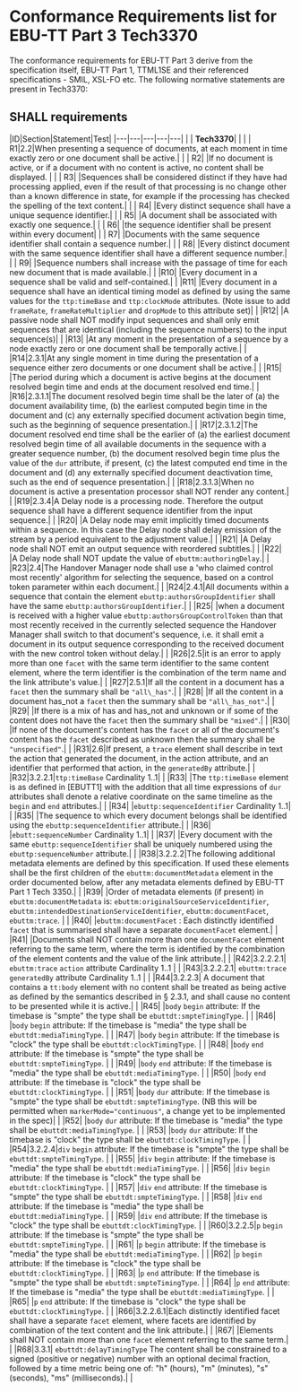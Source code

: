 # Conformance Requirements list for EBU-TT Part 3 Tech3370

The conformance requirements for EBU-TT Part 3 derive from the specification itself, EBU-TT Part 1, TTML1SE and their referenced specifications - SMIL, XSL-FO etc. The following normative statements are present in Tech3370:

## SHALL requirements

|ID|Section|Statement|Test|
|---|---|---|---|---|
| | **Tech3370**| | |
| R1|2.2|When presenting a sequence of documents, at each moment in time exactly zero or one document shall be active.| |
| R2| |If no document is active, or if a document with no content is active, no content shall be displayed. | |
| R3| |Sequences shall be considered distinct if they have had processing applied, even if the result of that processing is no change other than a known difference in state, for example if the processing has checked the spelling of the text content.| |
| R4| |Every distinct sequence shall have a unique sequence identifier.| |
| R5| |A document shall be associated with exactly one sequence.| |
| R6| |the sequence identifier shall be present within every document| |
| R7| |Documents with the same sequence identifier shall contain a sequence number.| |
| R8| |Every distinct document with the same sequence identifier shall have a different sequence number.| |
| R9| |Sequence numbers shall increase with the passage of time for each new document that is made available.| |
|R10| |Every document in a sequence shall be valid and self-contained.| |
|R11| |Every document in a sequence shall have an identical timing model as defined by using the same values for the `ttp:timeBase` and `ttp:clockMode` attributes. (Note issue to add `frameRate`, `frameRateMultiplier` and `dropMode` to this attribute set)| |
|R12| |A passive node shall NOT modify input sequences and shall only emit sequences that are identical (including the sequence numbers) to the input sequence(s)| |
|R13| |At any moment in the presentation of a sequence by a node exactly zero or one document shall be temporally active.| |
|R14|2.3.1|At any single moment in time during the presentation of a sequence either zero documents or one document shall be active.| |
|R15| |The period during which a document is active begins at the document resolved begin time and ends at the document resolved end time.| |
|R16|2.3.1.1|The document resolved begin time shall be the later of (a) the document availability time, (b) the earliest computed begin time in the document and (c) any externally specified document activation begin time, such as the beginning of sequence presentation.| |
|R17|2.3.1.2|The document resolved end time shall be the earlier of (a) the earliest document resolved begin time of all available documents in the sequence with a greater sequence number, (b) the document resolved begin time plus the value of the `dur` attribute, if present, (c) the latest computed end time in the document and (d) any externally specified document deactivation time, such as the end of sequence presentation.| |
|R18|2.3.1.3|When no document is active a presentation processor shall NOT render any content.| |
|R19|2.3.4|A Delay node is a processing node. Therefore the output sequence shall have a different sequence identifier from the input sequence.| |
|R20| |A Delay node may emit implicitly timed documents within a sequence. In this case the Delay node shall delay emission of the stream by a period equivalent to the adjustment value.| |
|R21| |A Delay node shall NOT emit an output sequence with reordered subtitles.| |
|R22| |A Delay node shall NOT update the value of `ebuttm:authoringDelay`.| |
|R23|2.4|The Handover Manager node shall use a 'who claimed control most recently' algorithm for selecting the sequence, based on a control token parameter within each document.| |
|R24|2.4.1|All documents within a sequence that contain the element `ebuttp:authorsGroupIdentifier` shall have the same `ebuttp:authorsGroupIdentifier`.| |
|R25| |when a document is received with a higher value `ebuttp:authorsGroupControlToken` than that most recently received in the currently selected sequence the Handover Manager shall switch to that document's sequence, i.e. it shall emit a document in its output sequence corresponding to the received document with the new control token without delay.| |
|R26|2.5|it is an error to apply more than one `facet` with the same term identifier to the same content element, where the term identifier is the combination of the term name and the link attribute's value.| |
|R27|2.5.1|If all the content in a document has a `facet` then the summary shall be `"all\_has"`.| |
|R28| |If all the content in a document has\_not a `facet` then the summary shall be `"all\_has_not"`.| |
|R29| |If there is a mix of has and has\_not and unknown or if some of the content does not have the `facet` then the summary shall be `"mixed"`.| |
|R30| |If none of the document's content has the `facet` or all of the document's content has the `facet` described as unknown then the summary shall be `"unspecified"`.| |
|R31|2.6|If present, a `trace` element shall describe in text the action that generated the document, in the action attribute, and an identifier that performed that action, in the `generatedBy` attribute.| |
|R32|3.2.2.1|`ttp:timeBase` Cardinality 1..1| |
|R33| |The `ttp:timeBase` element is as defined in [EBUTT1] with the addition that all time expressions of `dur` attributes shall denote a relative coordinate on the same timeline as the `begin` and `end` attributes.| |
|R34| |`ebuttp:sequenceIdentifier` Cardinality 1..1| |
|R35| |The sequence to which every document belongs shall be identified using the `ebuttp:sequenceIdentifier` attribute.| |
|R36| |`ebutt:sequenceNumber` Cardinality 1..1| |
|R37| |Every document with the same `ebuttp:sequenceIdentifier` shall be uniquely numbered using the `ebuttp:sequenceNumber` attribute.| |
|R38|3.2.2.2|The following additional metadata elements are defined by this specification. If used these elements shall be the first children of the `ebuttm:documentMetadata` element in the order documented below, after any metadata elements defined by EBU-TT Part 1 Tech 3350.| |
|R39| |Order of metadata elements (if present) in `ebuttm:documentMetadata` is: `ebuttm:originalSourceServiceIdentifier`, `ebuttm:intendedDestinationServiceIdentifier`, `ebuttm:documentFacet`, `ebuttm:trace`. | |
|R40| |`ebuttm:documentFacet` : Each distinctly identified `facet` that is summarised shall have a separate `documentFacet` element.| |
|R41| |Documents shall NOT contain more than one `documentFacet` element referring to the same term, where the term is identified by the combination of the element contents and the value of the link attribute.| |
|R42|3.2.2.2.1| `ebuttm:trace` `action` attribute Cardinality 1..1 | |
|R43|3.2.2.2.1| `ebuttm:trace` `generatedBy` attribute Cardinality 1..1 | |
|R44|3.2.2.3| A document that contains a `tt:body` element with no content shall be treated as being active as defined by the semantics described in § 2.3.1, and shall cause no content to be presented while it is active.| |
|R45| |`body` `begin` attribute: If the timebase is "smpte" the type shall be `ebuttdt:smpteTimingType`. | |
|R46| |`body` `begin` attribute: If the timebase is "media" the type shall be `ebuttdt:mediaTimingType`. | |
|R47| |`body` `begin` attribute: If the timebase is "clock" the type shall be `ebuttdt:clockTimingType`. | |
|R48| |`body` `end` attribute: If the timebase is "smpte" the type shall be `ebuttdt:smpteTimingType`. | |
|R49| |`body` `end` attribute: If the timebase is "media" the type shall be `ebuttdt:mediaTimingType`. | |
|R50| |`body` `end` attribute: If the timebase is "clock" the type shall be `ebuttdt:clockTimingType`. | |
|R51| |`body` `dur` attribute: If the timebase is "smpte" the type shall be `ebuttdt:smpteTimingType`. (NB this will be permitted when `markerMode="continuous"`, a change yet to be implemented in the spec)| |
|R52| |`body` `dur` attribute: If the timebase is "media" the type shall be `ebuttdt:mediaTimingType`. | |
|R53| |`body` `dur` attribute: If the timebase is "clock" the type shall be `ebuttdt:clockTimingType`. | |
|R54|3.2.2.4|`div` `begin` attribute: If the timebase is "smpte" the type shall be `ebuttdt:smpteTimingType`. | |
|R55| |`div` `begin` attribute: If the timebase is "media" the type shall be `ebuttdt:mediaTimingType`. | |
|R56| |`div` `begin` attribute: If the timebase is "clock" the type shall be `ebuttdt:clockTimingType`. | |
|R57| |`div` `end` attribute: If the timebase is "smpte" the type shall be `ebuttdt:smpteTimingType`. | |
|R58| |`div` `end` attribute: If the timebase is "media" the type shall be `ebuttdt:mediaTimingType`. | |
|R59| |`div` `end` attribute: If the timebase is "clock" the type shall be `ebuttdt:clockTimingType`. | |
|R60|3.2.2.5|`p` `begin` attribute: If the timebase is "smpte" the type shall be `ebuttdt:smpteTimingType`. | |
|R61| |`p` `begin` attribute: If the timebase is "media" the type shall be `ebuttdt:mediaTimingType`. | |
|R62| |`p` `begin` attribute: If the timebase is "clock" the type shall be `ebuttdt:clockTimingType`. | |
|R63| |`p` `end` attribute: If the timebase is "smpte" the type shall be `ebuttdt:smpteTimingType`. | |
|R64| |`p` `end` attribute: If the timebase is "media" the type shall be `ebuttdt:mediaTimingType`. | |
|R65| |`p` `end` attribute: If the timebase is "clock" the type shall be `ebuttdt:clockTimingType`. | |
|R66|3.2.2.6.1|Each distinctly identified facet shall have a separate `facet` element, where facets are identified by combination of the text content and the link attribute.| |
|R67| |Elements shall NOT contain more than one `facet` element referring to the same term.| |
|R68|3.3.1| `ebuttdt:delayTimingType` The content shall be constrained to a signed (positive or negative) number with an optional decimal fraction, followed by a time metric being one of: "h" (hours), "m" (minutes), "s" (seconds), "ms" (milliseconds).| |

